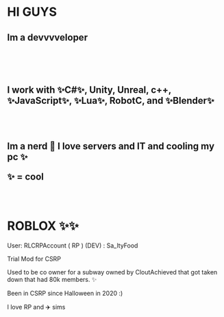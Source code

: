 <h1> HI GUYS </h1>

<h2> Im a devvvveloper </h2>

<br>
<br>
<br> 
<h2> I work with ✨C#✨, Unity, Unreal, c++, ✨JavaScript✨,  ✨Lua✨,  RobotC, and ✨Blender✨ </h2>

<br>
<br>
<h2> Im a nerd 🍎 I love servers and IT and cooling my pc ✨

<p> ✨ = cool </p>
<br>

   <h1> ROBLOX ✨✨ </h1>

  <p> User: RLCRPAccount ( RP ) (DEV) : Sa_ltyFood </p>
  <p> Trial Mod for CSRP </p>
<p> Used to be co owner for a subway owned by CloutAchieved that got taken down that had 80k members. ✨ </p>
  <p> Been in CSRP since Halloween in 2020 :) </p>
<p> I love RP and ✈️ sims </P>
